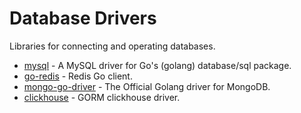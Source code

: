 # Database Drivers

Libraries for connecting and operating databases.

- [mysql](https://github.com/go-sql-driver/mysql) - A MySQL driver for Go's (golang) database/sql package.
- [go-redis](https://github.com/redis/go-redis) - Redis Go client.
- [mongo-go-driver](https://github.com/mongodb/mongo-go-driver) - The Official Golang driver for MongoDB.
- [clickhouse](https://github.com/go-gorm/clickhouse) - GORM clickhouse driver.
